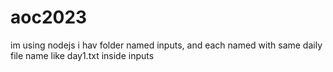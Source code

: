 # aoc2023
im using nodejs
i hav folder named inputs, and each named with same daily file name like day1.txt inside inputs